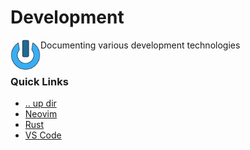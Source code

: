 Development
====================================================================================================
<img align="left" width="48" height="48" src="../../art/logo_256x256.png">
Documenting various development technologies
<br><br>

### Quick Links
* [.. up dir](..)
* [Neovim](neovim)
* [Rust](rust)
* [VS Code](vscode)
